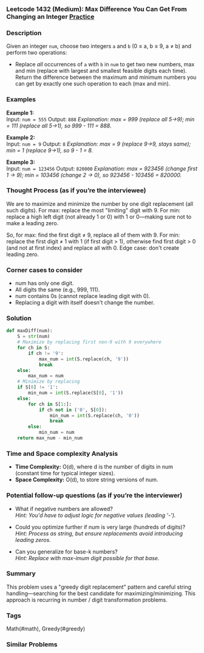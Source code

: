 ### Leetcode 1432 (Medium): Max Difference You Can Get From Changing an Integer [Practice](https://leetcode.com/problems/max-difference-you-can-get-from-changing-an-integer)

### Description  
Given an integer `num`, choose two integers `a` and `b` (0 ≤ a, b ≤ 9, a ≠ b) and perform two operations:
- Replace *all* occurrences of `a` with `b` in `num` to get two new numbers, max and min (replace with largest and smallest feasible digits each time).
Return the difference between the maximum and minimum numbers you can get by exactly one such operation to each (max and min).

### Examples  
**Example 1:**  
Input: `num = 555`
Output: `888`
*Explanation: max = 999 (replace all 5→9); min = 111 (replace all 5→1), so 999 - 111 = 888.*

**Example 2:**  
Input: `num = 9`
Output: `8`
*Explanation: max = 9 (replace 9→9, stays same); min = 1 (replace 9→1), so 9 - 1 = 8.*

**Example 3:**  
Input: `num = 123456`
Output: `820000`
*Explanation: max = 923456 (change first 1 → 9); min = 103456 (change 2 → 0), so 923456 - 103456 = 820000.*

### Thought Process (as if you’re the interviewee)  
We are to maximize and minimize the number by one digit replacement (all such digits). For max: replace the most "limiting" digit with 9. For min: replace a high left digit (not already 1 or 0) with 1 or 0—making sure not to make a leading zero.

So, for max: find the first digit ≠ 9, replace all of them with 9.
For min: replace the first digit ≠ 1 with 1 (if first digit > 1), otherwise find first digit > 0 (and not at first index) and replace all with 0.
Edge case: don't create leading zero.

### Corner cases to consider  
- num has only one digit.
- All digits the same (e.g., 999, 111).
- num contains 0s (cannot replace leading digit with 0).
- Replacing a digit with itself doesn't change the number.

### Solution

```python
def maxDiff(num):
    S = str(num)
    # Maximize by replacing first non-9 with 9 everywhere
    for ch in S:
        if ch != '9':
            max_num = int(S.replace(ch, '9'))
            break
    else:
        max_num = num
    # Minimize by replacing
    if S[0] != '1':
        min_num = int(S.replace(S[0], '1'))
    else:
        for ch in S[1:]:
            if ch not in ('0', S[0]):
                min_num = int(S.replace(ch, '0'))
                break
        else:
            min_num = num
    return max_num - min_num
```

### Time and Space complexity Analysis  
- **Time Complexity:** O(d), where d is the number of digits in num (constant time for typical integer sizes).
- **Space Complexity:** O(d), to store string versions of num.

### Potential follow-up questions (as if you’re the interviewer)  
- What if negative numbers are allowed?  
  *Hint: You'd have to adjust logic for negative values (leading '-').*

- Could you optimize further if num is very large (hundreds of digits)?  
  *Hint: Process as string, but ensure replacements avoid introducing leading zeros.*

- Can you generalize for base-k numbers?  
  *Hint: Replace with max-imum digit possible for that base.*

### Summary
This problem uses a "greedy digit replacement" pattern and careful string handling—searching for the best candidate for maximizing/minimizing. This approach is recurring in number / digit transformation problems.

### Tags
Math(#math), Greedy(#greedy)

### Similar Problems
